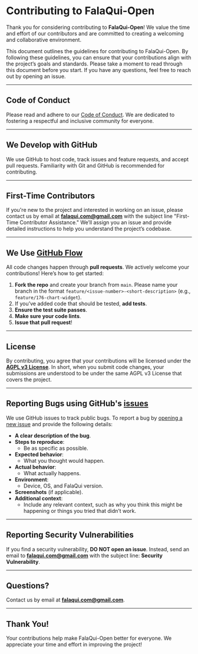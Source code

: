 # Contributing to FalaQui-Open

Thank you for considering contributing to **FalaQui-Open**! We value the time and effort of our contributors and are committed to creating a welcoming and collaborative environment.

This document outlines the guidelines for contributing to FalaQui-Open. By following these guidelines, you can ensure that your contributions align with the project’s goals and standards. Please take a moment to read through this document before you start. If you have any questions, feel free to reach out by opening an issue.

---

## Code of Conduct

Please read and adhere to our [Code of Conduct](CODE_OF_CONDUCT.md). We are dedicated to fostering a respectful and inclusive community for everyone.

---

## We Develop with GitHub

We use GitHub to host code, track issues and feature requests, and accept pull requests. Familiarity with Git and GitHub is recommended for contributing.

---

## First-Time Contributors

If you're new to the project and interested in working on an issue, please contact us by email at **falaqui.com@gmail.com** with the subject line "First-Time Contributor Assistance." We’ll assign you an issue and provide detailed instructions to help you understand the project’s codebase.

---

## We Use [GitHub Flow](https://docs.github.com/en/get-started/quickstart/github-flow)

All code changes happen through **pull requests**. We actively welcome your contributions! Here’s how to get started:

1. **Fork the repo** and create your branch from `main`. Please name your branch in the format `feature/<issue-number>-<short-description>` (e.g., `feature/176-chart-widget`).
2. If you’ve added code that should be tested, **add tests**.
3. **Ensure the test suite passes**.
4. **Make sure your code lints**.
5. **Issue that pull request**!

---

## License

By contributing, you agree that your contributions will be licensed under the [**AGPL v3 License**](LICENSE). In short, when you submit code changes, your submissions are understood to be under the same AGPL v3 License that covers the project.

---

## Reporting Bugs using GitHub's [issues](https://github.com/falaqui-open/chat/issues)

We use GitHub issues to track public bugs. To report a bug by [opening a new issue](https://github.com/falaqui-open/chat/issues/new/choose) and provide the following details:

- **A clear description of the bug**.
- **Steps to reproduce**:
  - Be as specific as possible.
- **Expected behavior**:
  - What you thought would happen.
- **Actual behavior**:
  - What actually happens.
- **Environment**:
  - Device, OS, and FalaQui version.
- **Screenshots** (if applicable).
- **Additional context**:
  - Include any relevant context, such as why you think this might be happening or things you tried that didn’t work.

---

## Reporting Security Vulnerabilities

If you find a security vulnerability, **DO NOT open an issue**. Instead, send an email to **falaqui.com@gmail.com** with the subject line: **Security Vulnerability**.

---
## Questions? 

Contact us by email at **falaqui.com@gmail.com**.

---
## Thank You!

Your contributions help make FalaQui-Open better for everyone. We appreciate your time and effort in improving the project!
